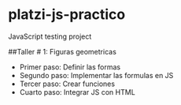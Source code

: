 # platzi-js-practico
JavaScript testing project

##Taller # 1: Figuras geometricas
- Primer paso: Definir las formas
- Segundo paso: Implementar las formulas en JS
- Tercer paso: Crear funciones 
- Cuarto paso: Integrar JS con HTML
